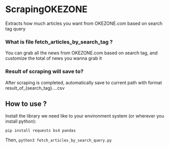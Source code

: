 # ScrapingOKEZONE
Extracts how much articles you want from OKEZONE.com based on search tag query

### What is file fetch_articles_by_search_tag ?
You can grab all the news from OKEZONE.com based on search tag, and customize the total of news you wanna grab it

### Result of scraping will save to?
After scraping is completed, automatically save to current path with format result_of_{search_tag}....csv

## How to use ?
Install the library we need like to your environment system (or wherever you install python):
```
pip install requests bs4 pandas
```
Then, ```python3 fetch_articles_by_search_query.py```
